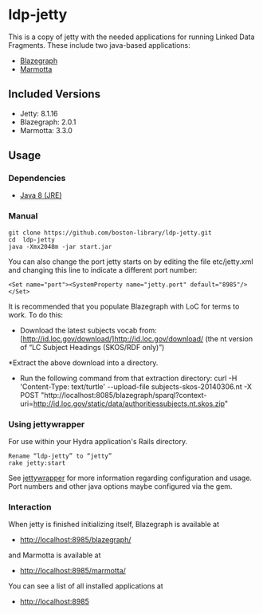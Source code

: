 ﻿# ldp-jetty

This is a copy of jetty with the needed applications for running Linked Data Fragments.  These include two java-based applications:

* [Blazegraph](https://wiki.blazegraph.com/wiki/index.php/NanoSparqlServer)
* [Marmotta](http://marmotta.apache.org/)

## Included Versions

* Jetty: 8.1.16
* Blazegraph: 2.0.1
* Marmotta: 3.3.0

## Usage

### Dependencies

* [Java 8 (JRE)](https://java.com/en/download/index.jsp)

### Manual

    git clone https://github.com/boston-library/ldp-jetty.git
    cd  ldp-jetty
    java -Xmx2048m -jar start.jar

You can also change the port jetty starts on by editing the file etc/jetty.xml and changing this line to indicate a different port number:

    <Set name="port"><SystemProperty name="jetty.port" default="8985"/></Set>

It is recommended that you populate Blazegraph with LoC for terms to work. To do this:

* Download the latest subjects vocab from: [http://id.loc.gov/download/]http://id.loc.gov/download/ (the nt version of “LC Subject Headings (SKOS/RDF only)”)

*Extract the above download into a directory.

* Run the following command from that extraction directory:
    curl -H 'Content-Type: text/turtle' --upload-file subjects-skos-20140306.nt -X POST "http://localhost:8085/blazegraph/sparql?context-uri=http://id.loc.gov/static/data/authoritiessubjects.nt.skos.zip"

### Using jettywrapper

For use within your Hydra application's Rails directory.

    Rename “ldp-jetty” to “jetty”
    rake jetty:start

See [jettywrapper](https://github.com/projecthydra/jettywrapper) for more information regarding configuration and usage.
Port numbers and other java options maybe configured via the gem.

### Interaction

When jetty is finished initializing itself, Blazegraph is available at

* [http://localhost:8985/blazegraph/](http://localhost:8985/blazegraph/)

and Marmotta is available at

* [http://localhost:8985/marmotta/](http://localhost:8985/marmotta/)

You can see a list of all installed applications at

* [http://localhost:8985](http://localhost:8985)

